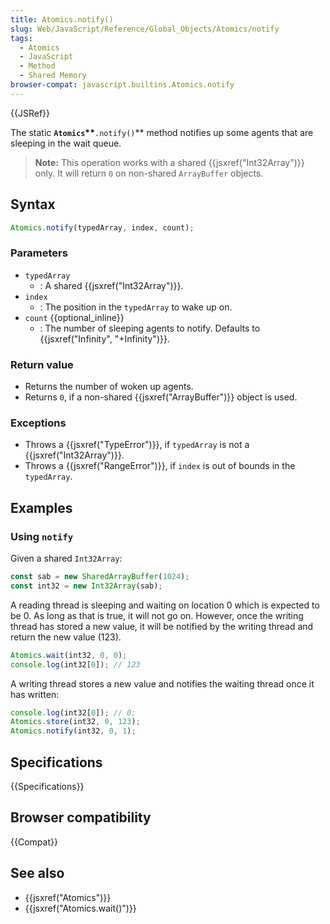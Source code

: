 ```yaml
---
title: Atomics.notify()
slug: Web/JavaScript/Reference/Global_Objects/Atomics/notify
tags:
  - Atomics
  - JavaScript
  - Method
  - Shared Memory
browser-compat: javascript.builtins.Atomics.notify
---
```


{{JSRef}}

The static **`Atomics`\*\***`.notify()`\*\*
method notifies up some agents that are sleeping in the wait queue.

> **Note:** This operation works with a shared {{jsxref("Int32Array")}}
> only.
> It will return `0` on non-shared `ArrayBuffer` objects.

## Syntax

```js
Atomics.notify(typedArray, index, count);
```

### Parameters

- `typedArray`
  - : A shared {{jsxref("Int32Array")}}.
- `index`
  - : The position in the `typedArray` to wake up on.
- `count` {{optional_inline}}
  - : The number of sleeping agents to notify. Defaults to {{jsxref("Infinity",
    "+Infinity")}}.

### Return value

- Returns the number of woken up agents.
- Returns `0`, if a non-shared {{jsxref("ArrayBuffer")}} object is used.

### Exceptions

- Throws a {{jsxref("TypeError")}}, if `typedArray` is not a
  {{jsxref("Int32Array")}}.
- Throws a {{jsxref("RangeError")}}, if `index` is out of bounds in the
  `typedArray`.

## Examples

### Using `notify`

Given a shared `Int32Array`:

```js
const sab = new SharedArrayBuffer(1024);
const int32 = new Int32Array(sab);
```

A reading thread is sleeping and waiting on location 0 which is expected to be 0. As
long as that is true, it will not go on. However, once the writing thread has stored a
new value, it will be notified by the writing thread and return the new value (123).

```js
Atomics.wait(int32, 0, 0);
console.log(int32[0]); // 123
```

A writing thread stores a new value and notifies the waiting thread once it has
written:

```js
console.log(int32[0]); // 0;
Atomics.store(int32, 0, 123);
Atomics.notify(int32, 0, 1);
```

## Specifications

{{Specifications}}

## Browser compatibility

{{Compat}}

## See also

- {{jsxref("Atomics")}}
- {{jsxref("Atomics.wait()")}}
